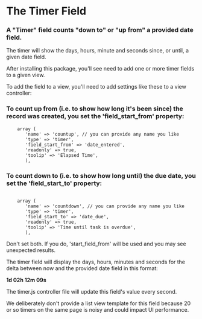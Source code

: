 # The Timer Field

### A "Timer" field counts "down to" or "up from" a provided date field.

The timer will show the days, hours, minute and seconds since, or until, a given date field. 

After installing this package, you'll see need to add one or more timer fields to a given view. 

To add the field to a view, you'll need to add settings like these to a view controller:

### To count up from (i.e. to show how long it's been since) the record was created, you set the 'field_start_from' property:
```
    array (
       'name' => 'countup', // you can provide any name you like
       'type' => 'timer',
       'field_start_from' => 'date_entered',
       'readonly' => true,
       'toolip' => 'Elapsed Time',
       ),
```
### To count down to (i.e. to show how long until) the due date, you set the 'field_start_to' property:
```

    array (
       'name' => 'countdown', // you can provide any name you like
       'type' => 'timer',
       'field_start_to' => 'date_due',
       'readonly' => true,
       'toolip' => 'Time until task is overdue',
       ),
```

Don't set both. If you do, 'start_field_from' will be used and you may see unexpected results.

The timer field will display the days, hours, minutes and seconds for the delta between now and the provided date field in this format:

**1d 02h 12m 09s**

The timer.js controller file will update this field's value every second.

We deliberately don't provide a list view template for this field because 20 or so timers on the same page is noisy and could impact UI performance.

